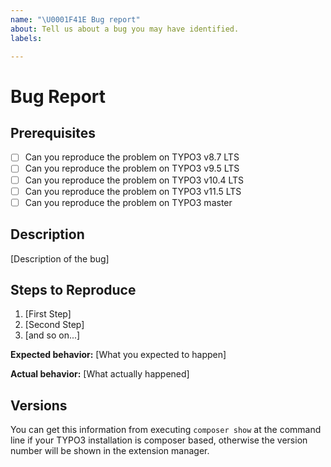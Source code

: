 ```yaml
---
name: "\U0001F41E Bug report"
about: Tell us about a bug you may have identified.
labels:

---
```


# Bug Report

## Prerequisites

* [ ] Can you reproduce the problem on TYPO3 v8.7 LTS
* [ ] Can you reproduce the problem on TYPO3 v9.5 LTS
* [ ] Can you reproduce the problem on TYPO3 v10.4 LTS
* [ ] Can you reproduce the problem on TYPO3 v11.5 LTS
* [ ] Can you reproduce the problem on TYPO3 master

## Description

[Description of the bug]

## Steps to Reproduce

1. [First Step]
2. [Second Step]
3. [and so on...]

**Expected behavior:** [What you expected to happen]

**Actual behavior:** [What actually happened]

## Versions

You can get this information from executing `composer show` at the command line if your TYPO3 installation is composer based, otherwise the version number will be shown in the extension manager.
